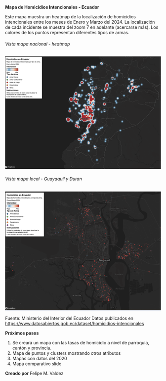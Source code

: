 **Mapa de Homicidios Intencionales - Ecuador**
<p>Este mapa muestra un heatmap de la localización de homicidios intencionales entre los meses de Enero y Marzo del 2024.
La localización de cada incidente se muestra del zoom 7 en adelante (acercarse más).
Los colores de los puntos representan diferentes tipos de armas.</p>

<h6>Vista mapa nacional - heatmap</h3>
<img src="https://github.com/fmvaldezg/HomicidiosEC2024/blob/71b1c544913b427eb96bdda60da8ecc3ef056fb5/screenshots/nacional.png" alt="mapa nacional" width="600"/>

<h6>Vista mapa local - Guayaquil y Duran</h3>
<img src="https://github.com/fmvaldezg/HomicidiosEC2024/blob/71b1c544913b427eb96bdda60da8ecc3ef056fb5/screenshots/local.png" alt="mapa local" width="600"/>

Fuente: Ministerio del Interior del Ecuador
Datos publicados en <a>https://www.datosabiertos.gob.ec/dataset/homicidios-intencionales</a>

**Próximos pasos**
<ol>
  <li>Se creará un mapa con las tasas de homicidio a nivel de parroquia, cantón y provincia.</li>
  <li>Mapa de puntos y clusters mostrando otros atributos</li>
  <li>Mapas con datos del 2020</li>
  <li>Mapa comparativo slide</li>
</ol>

**Creado por**
Felipe M. Valdez


